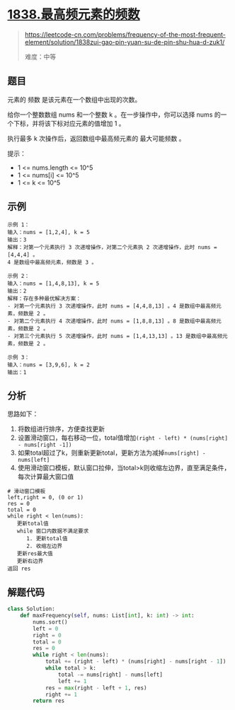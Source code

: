 # [1838.最高频元素的频数](https://leetcode-cn.com/problems/frequency-of-the-most-frequent-element/solution/1838zui-gao-pin-yuan-su-de-pin-shu-hua-d-zuk1/)
> https://leetcode-cn.com/problems/frequency-of-the-most-frequent-element/solution/1838zui-gao-pin-yuan-su-de-pin-shu-hua-d-zuk1/
> 
> 难度：中等

## 题目
元素的 频数 是该元素在一个数组中出现的次数。

给你一个整数数组 nums 和一个整数 k 。在一步操作中，你可以选择 nums 的一个下标，并将该下标对应元素的值增加 1 。

执行最多 k 次操作后，返回数组中最高频元素的 最大可能频数 。

提示：
- 1 <= nums.length <= 10^5
- 1 <= nums[i] <= 10^5
- 1 <= k <= 10^5

## 示例

```
示例 1：
输入：nums = [1,2,4], k = 5
输出：3
解释：对第一个元素执行 3 次递增操作，对第二个元素执 2 次递增操作，此时 nums = [4,4,4] 。
4 是数组中最高频元素，频数是 3 。

示例 2：
输入：nums = [1,4,8,13], k = 5
输出：2
解释：存在多种最优解决方案：
- 对第一个元素执行 3 次递增操作，此时 nums = [4,4,8,13] 。4 是数组中最高频元素，频数是 2 。
- 对第二个元素执行 4 次递增操作，此时 nums = [1,8,8,13] 。8 是数组中最高频元素，频数是 2 。
- 对第三个元素执行 5 次递增操作，此时 nums = [1,4,13,13] 。13 是数组中最高频元素，频数是 2 。

示例 3：
输入：nums = [3,9,6], k = 2
输出：1
```

## 分析
思路如下：
1. 将数组进行排序，方便查找更新
2. 设置滑动窗口，每右移动一位，total值增加`(right - left) * (nums[right] - nums[right -1])`
3. 如果total超过了k，则重新更新total，更新方法为减掉`nums[right] - nums[left]`
4. 使用滑动窗口模板，默认窗口拉伸，当total>k则收缩左边界，直至满足条件，每次计算最大窗口值

```
# 滑动窗口模板
left,right = 0, (0 or 1)
res = 0
total = 0
while right < len(nums):
   更新total值
   while 窗口内数据不满足要求
      1. 更新total值
      2. 收缩左边界
   更新res最大值
   更新右边界
返回 res
```
## 解题代码

```python
class Solution:
    def maxFrequency(self, nums: List[int], k: int) -> int:
        nums.sort()
        left = 0
        right = 0
        total = 0
        res = 0
        while right < len(nums):
            total += (right - left) * (nums[right] - nums[right - 1])
            while total > k:
                total -= nums[right] - nums[left]
                left += 1
            res = max(right - left + 1, res)
            right += 1
        return res
```
